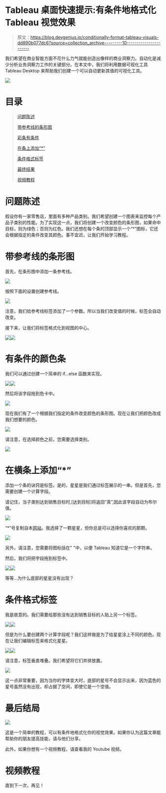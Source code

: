 # Tableau 桌面快速提示:有条件地格式化 Tableau 视觉效果

> 原文：<https://blog.devgenius.io/conditionally-format-tableau-visuals-dd890b077dc6?source=collection_archive---------10----------------------->

我们希望在商业智能方面不花什么力气就能创造出像样的商业洞察力。自动化是减少分析业务洞察力工作的关键部分。在本文中，我们将利用数据可视化工具 Tableau Desktop 来帮助我们创建一个可以自动更新其值的可视化工具。

![](img/8321aff369cf46314627393e15409ead.png)

# 目录

> [问题陈述](#6351)
> 
> [带参考线的条形图](#a9fd)
> 
> [彩条有条件](#e452)
> 
> [在条上添加“*”](#e196)
> 
> [条件格式标签](#b9fb)
> 
> [最终结果](#b9cf)
> 
> [视频教程](#159c)

# 问题陈述

假设你有一家零售店，里面有多种产品类别。我们希望创建一个图表来监控每个产品子类别的性能。为了实现这一点，我们将创建一个改变颜色的条形图，如果命中目标，则为绿色；否则为红色。我们还想在每个条的顶部显示一个“*”图标，它还会根据指定的条件改变其颜色。事不宜迟，让我们开始学习教程。

# 带参考线的条形图

首先，在条形图中添加一条参考线。

![](img/1d8b8f42c840c704b6a6d4aa5ba182ac.png)

按照下面的设置创建参考线。

![](img/0ca872ab4c4fa820031d24bbd6d98814.png)

注意，我们给参考线标签添加了一个<value>参数。所以当我们改变值的时候，标签会自动改变。</value>

接下来，让我们将标签格式化到视图的中心。

![](img/42cf58bfe6e7bf247d1b038cc4bd47d7.png)![](img/f5cbb023a153a77146cd2d9677953ea3.png)

# 有条件的颜色条

我们可以通过创建一个简单的 if…else 函数来实现。

![](img/4e8f20c6fe2746fe0803af7749a35b23.png)![](img/c3ff76b4008995f8916bbad04970520f.png)

然后将该字段拖到色卡中。

![](img/a897bc46707aa2fe7d35c3510ffadf36.png)

现在我们有了一个根据我们指定的条件改变颜色的条形图。现在让我们把颜色改成我们想要的颜色。

![](img/13cb89f9248c955bf1883906ce1e7eda.png)

请注意，在选择颜色之前，您需要选择类别。

![](img/6802b1cca44246b6184286bb85028b04.png)

# 在横条上添加“*”

添加一个条的诀窍是标签。是的，星星是我们通过标签展示的一串。但是首先，您需要创建一个计算字段。

请记住，当子类别达到销售目标时,[达到目标]将返回“真”,因此该字段自动为布尔值。

![](img/065af3c77197181c3e2d42c470125928.png)

“*”号复制自本[网站](https://coolsymbol.com/)。我选择了一颗星星，但你总是可以选择你喜欢的那颗。

![](img/7e9096e011736506b8e1ed151dc3301b.png)

另外，请注意，您需要将图标括在" "中，以便 Tableau 知道它是一个字符串。

然后，我们将把字段拖到标签中。

![](img/0d95d831166995293e4320fb4b5aa451.png)![](img/fc588947100b498ff164e48329515290.png)

等等…为什么底部的星星没有出现？

# 条件格式标签

我是故意的。我们需要给那些没有达到销售目标的人贴上另一个标签。

![](img/e8fda9d094b34a26a4475c20109746ef.png)![](img/e440f513a6ab42374e433cc69e77ebc0.png)

但是为什么要创建两个计算字段呢？我们这样做是为了给星星涂上不同的颜色。现在让我们编辑标签来格式化星星。

![](img/af12de2371dcaf60d4fab108e2a2ecfb.png)![](img/82de5596167982da72ee45077ea62e35.png)

请注意，标签垂直堆叠。我们希望将它们并排放置。

![](img/ef4d6be4b82501c861d288ae9972f30a.png)

这一点非常重要，因为当你的字体变大时，底部的星号不会显示出来，因为蓝色的星号虽然没有出现，却占据了空间，即使它是一个空值。

# 最后结局

![](img/086a4093befd4e370160c1882f7cd304.png)

这是一个简单的教程，可以有条件地格式化你的视觉效果。如果你认为这篇文章能帮助你的朋友提高技能，请与他们分享。

此外，如果你想有一个视频教程，请查看我的 Youtube 视频。

# 视频教程

直到下一次，再见！